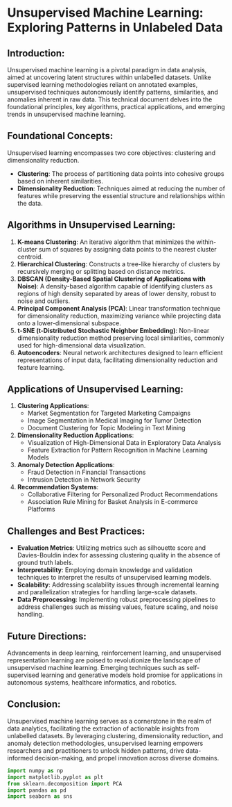 # Unsupervised Machine Learning: Exploring Patterns in Unlabeled Data

## Introduction:
Unsupervised machine learning is a pivotal paradigm in data analysis, aimed at uncovering latent structures within unlabelled datasets. Unlike supervised learning methodologies reliant on annotated examples, unsupervised techniques autonomously identify patterns, similarities, and anomalies inherent in raw data. This technical document delves into the foundational principles, key algorithms, practical applications, and emerging trends in unsupervised machine learning.

## Foundational Concepts:
Unsupervised learning encompasses two core objectives: clustering and dimensionality reduction.
- **Clustering**: The process of partitioning data points into cohesive groups based on inherent similarities.
- **Dimensionality Reduction**: Techniques aimed at reducing the number of features while preserving the essential structure and relationships within the data.

## Algorithms in Unsupervised Learning:
1. **K-means Clustering**: An iterative algorithm that minimizes the within-cluster sum of squares by assigning data points to the nearest cluster centroid.
2. **Hierarchical Clustering**: Constructs a tree-like hierarchy of clusters by recursively merging or splitting based on distance metrics.
3. **DBSCAN (Density-Based Spatial Clustering of Applications with Noise)**: A density-based algorithm capable of identifying clusters as regions of high density separated by areas of lower density, robust to noise and outliers.
4. **Principal Component Analysis (PCA)**: Linear transformation technique for dimensionality reduction, maximizing variance while projecting data onto a lower-dimensional subspace.
5. **t-SNE (t-Distributed Stochastic Neighbor Embedding)**: Non-linear dimensionality reduction method preserving local similarities, commonly used for high-dimensional data visualization.
6. **Autoencoders**: Neural network architectures designed to learn efficient representations of input data, facilitating dimensionality reduction and feature learning.

## Applications of Unsupervised Learning:
1. **Clustering Applications**:
   - Market Segmentation for Targeted Marketing Campaigns
   - Image Segmentation in Medical Imaging for Tumor Detection
   - Document Clustering for Topic Modeling in Text Mining
2. **Dimensionality Reduction Applications**:
   - Visualization of High-Dimensional Data in Exploratory Data Analysis
   - Feature Extraction for Pattern Recognition in Machine Learning Models
3. **Anomaly Detection Applications**:
   - Fraud Detection in Financial Transactions
   - Intrusion Detection in Network Security
4. **Recommendation Systems**:
   - Collaborative Filtering for Personalized Product Recommendations
   - Association Rule Mining for Basket Analysis in E-commerce Platforms

## Challenges and Best Practices:
- **Evaluation Metrics**: Utilizing metrics such as silhouette score and Davies-Bouldin index for assessing clustering quality in the absence of ground truth labels.
- **Interpretability**: Employing domain knowledge and validation techniques to interpret the results of unsupervised learning models.
- **Scalability**: Addressing scalability issues through incremental learning and parallelization strategies for handling large-scale datasets.
- **Data Preprocessing**: Implementing robust preprocessing pipelines to address challenges such as missing values, feature scaling, and noise handling.

## Future Directions:
Advancements in deep learning, reinforcement learning, and unsupervised representation learning are poised to revolutionize the landscape of unsupervised machine learning. Emerging techniques such as self-supervised learning and generative models hold promise for applications in autonomous systems, healthcare informatics, and robotics.

## Conclusion:
Unsupervised machine learning serves as a cornerstone in the realm of data analytics, facilitating the extraction of actionable insights from unlabelled datasets. By leveraging clustering, dimensionality reduction, and anomaly detection methodologies, unsupervised learning empowers researchers and practitioners to unlock hidden patterns, drive data-informed decision-making, and propel innovation across diverse domains.

```python
import numpy as np
import matplotlib.pyplot as plt
from sklearn.decomposition import PCA
import pandas as pd
import seaborn as sns
```
